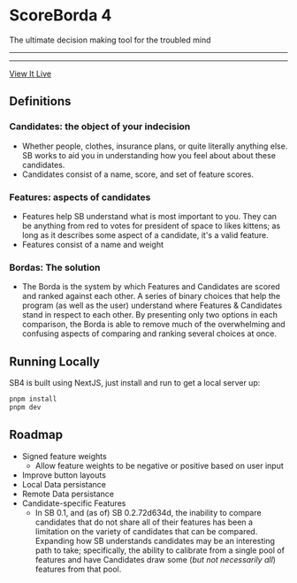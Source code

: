 # ScoreBorda 4

The ultimate decision making tool for the troubled mind

----------------
----------------

[View It Live](https://score-borda.vercel.app/)

## Definitions

### Candidates: the object of your indecision

- Whether people, clothes, insurance plans, or quite literally anything else.
SB works to aid you in understanding how you feel about about these candidates.
- Candidates consist of a name, score, and set of feature scores.

### Features: aspects of candidates

- Features help SB understand what is most important to you. They can be anything from
red to votes for president of space to likes kittens; as long as it describes some aspect of a candidate, it's a valid feature.
- Features consist of a name and weight

### Bordas: The solution

- The Borda is the system by which Features and Candidates are scored and ranked against each other. 
A series of binary choices that help the program (as well as the user) understand where Features 
& Candidates stand in respect to each other. By presenting only two options in each comparison,
the Borda is able to remove much of the overwhelming and confusing aspects of comparing and ranking several choices at once.

## Running Locally

SB4 is built using NextJS, just install and run to get a local server up:

```bash
pnpm install
pnpm dev
```

## Roadmap

- Signed feature weights
  - Allow feature weights to be negative or positive based on user input
- Improve button layouts
- Local Data persistance
- Remote Data persistance
- Candidate-specific Features
	- In SB 0.1, and (as of) SB 0.2.72d634d, the inability to compare candidates that do not share
	  all of their features has been a limitation on the variety of candidates that can be compared.
	  Expanding how SB understands candidates may be an interesting path to take; specifically,
	  the ability to calibrate from a single pool of features and have Candidates draw some (*but not necessarily all*) features from that pool.
